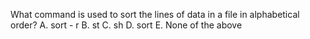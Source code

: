 What command is used to sort the lines of data in a file in alphabetical order?
A.	sort - r
B.	st
C.	sh
D.	sort
E.	None of the above
